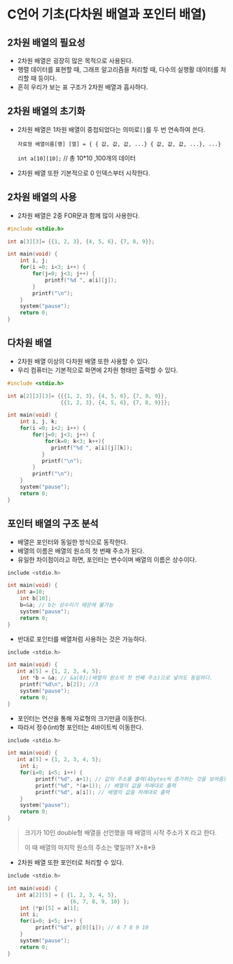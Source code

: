 # C언어 기초(다차원 배열과 포인터 배열)

## 2차원 배열의 필요성

* 2차원 배열은 굉장히 많은 목적으로 사용된다.
* 행렬 데이터를 표현할 때, 그래프 알고리즘을 처리할 때, 다수의 실행활 데이터를 처리할 때 등이다.
* 흔히 우리가 보는 표 구조가 2차원 배열과 흡사하다.



## 2차원 배열의 초기화

* 2차원 배열은 1차원 배열이 중첩되었다는 의미로`[]`를 두 번 연속하여 쓴다.

  `자료형 배열이름[행] [열] = { { 값, 값, 값, ...} { 값, 값, 값, ...}, ...}`

  `int a[10][10];` // 총 10*10 ,100개의 데이터

* 2차원 배열 또한 기본적으로 0 인덱스부터 시작한다.



## 2차원 배열의 사용

* 2차원 배열은 2중 FOR문과 함께 많이 사용한다.

```C
#include <stdio.h>

int a[3][3]= {{1, 2, 3}, {4, 5, 6}, {7, 8, 9}};

int main(void) {
    int i, j;
    for(i =0; i<3; i++) {
        for(j=0; j<3; j++) {
            printf("%d ", a[i][j]);
        }
        printf("\n");
    }
    system("pause");
    return 0;
}
```



## 다차원 배열

* 2차원 배열 이상의 다차원 배열 또한 사용할 수 있다.
* 우리 컴퓨터는 기본적으로 화면에 2차원 형태만 출력할 수 있다.

```c
#include <stdio.h>

int a[2][3][3]= {{{1, 2, 3}, {4, 5, 6}, {7, 8, 9}},
                 {{1, 2, 3}, {4, 5, 6}, {7, 8, 9}}};

int main(void) {
    int i, j, k;
    for(i =0; i<2; i++) {
        for(j=0; j<3; j++) {
            for(k=0; k<3; k++){
              printf("%d ", a[i][j][k]);   
           }
           printf("\n");
        }
        printf("\n");
    }
    system("pause");
    return 0;
}
```



## 포인터 배열의 구조 분석

* 배열은 포인터와 동일한 방식으로 동작한다.
* 배열의 이름은 배열의 원소의 첫 번째 주소가 된다.
* 유일한 차이점이라고 하면, 포인터는 변수이며 배열의 이름은 상수이다.

```c
include <stdio.h>

int main(void) {
   int a=10;
    int b[10];
    b=&a; // b는 상수이기 때문에 불가능   
    system("pause");
    return 0;
}
```

* 반대로 포인터를 배열처럼 사용하는 것은 가능하다.

```c
include <stdio.h>

int main(void) {
   int a[5] = {1, 2, 3, 4, 5};
    int *b = &a; // &a[0];(배열의 원소의 첫 번째 주소)으로 넣어도 동일하다.
    printf("%d\n", b[2]); //3
    system("pause");
    return 0;
}
```

* 포인터는 연산을 통해 자료형의 크기만큼 이동한다.
* 따라서 정수(int)형 포인터는 4바이트씩 이동한다.

```c
include <stdio.h>

int main(void) {
   int a[5] = {1, 2, 3, 4, 5};
    int i;
    for(i=0; i<5; i++) {
         printf("%d", a+1); // 값의 주소를 출력(4bytes씩 증가하는 것을 보여줌)
         printf("%d", *(a+1)); // 배열의 값을 차례대로 출력
         printf("%d", a[i]); // 배열의 값을 차례대로 출력
    }
    system("pause");
    return 0;
}
```



> 크기가 10인 double형 배열을 선언했을 때 배열의 시작 주소가 X 라고 한다.
>
> 이 때 배열의 마지막 원소의 주소는 몇일까?  X+8*9



* 2차원 배열 또한 포인터로 처리할 수 있다.

```c
include <stdio.h>

int main(void) {
   int a[2][5] = { {1, 2, 3, 4, 5},
                    {6, 7, 8, 9, 10} };
    int (*p)[5] = a[1];
    int i;
    for(i=0; i<5; i++) {
         printf("%d", p[0][i]); // 6 7 8 9 10        
    }
    system("pause");
    return 0;
}
```




